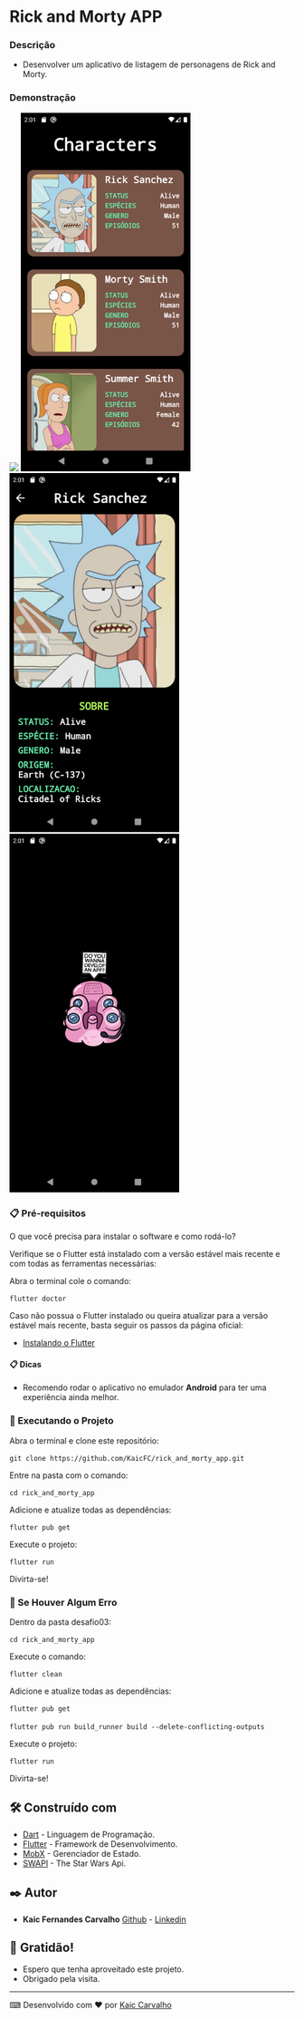 # Rick and Morty APP


### Descrição

- Desenvolver um aplicativo de listagem de personagens de Rick and Morty.

### Demonstração

<img src="/screenshots/rick_and_morty.gif" heigth="400" width="300">
<img src="/screenshots/home.png" heigth="400" width="300">
<img src="/screenshots/details.png" heigth="400" width="300">
<img src="/screenshots/loading.png" heigth="400" width="300">

### 📋 Pré-requisitos

O que você precisa para instalar o software e como rodá-lo?

Verifique se o Flutter está instalado com a versão estável mais recente e com todas as ferramentas necessárias:

Abra o terminal cole o comando:
```
flutter doctor
```

Caso não possua o Flutter instalado ou queira atualizar para a versão estável mais recente, basta seguir os passos da página oficial:

- [Instalando o Flutter](https://docs.flutter.dev/get-started/install)


#### 📋 Dicas
- Recomendo rodar o aplicativo no emulador **Android** para ter uma experiência ainda melhor.


### 🔧 Executando o Projeto

Abra o terminal e clone este repositório:

```
git clone https://github.com/KaicFC/rick_and_morty_app.git
```

Entre na pasta com o comando:

```
cd rick_and_morty_app
```

Adicione e atualize todas as dependências:

```
flutter pub get
```

Execute o projeto:

```
flutter run
```

Divirta-se!


### 🔧 Se Houver Algum Erro

Dentro da pasta desafio03:

```
cd rick_and_morty_app
```

Execute o comando:

```
flutter clean
```

Adicione e atualize todas as dependências:

```
flutter pub get

flutter pub run build_runner build --delete-conflicting-outputs
```

Execute o projeto:

```
flutter run
```

Divirta-se!


## 🛠️ Construído com

* [Dart](https://dart.dev) - Linguagem de Programação.
* [Flutter](https://flutter.dev) - Framework de Desenvolvimento.
* [MobX](https://pub.dev/packages/mobx) - Gerenciador de Estado.
* [SWAPI](https://rickandmortyapi.com/documentation) - The Star Wars Api.


## ✒️ Autor

* **Kaic Fernandes Carvalho**
  [Github](https://github.com/KaicFC) - [Linkedin](https://www.linkedin.com/in/kaic-carvalho/)


## 🎁 Gratidão!

* Espero que tenha aproveitado este projeto.
* Obrigado pela visita.

---
⌨ Desenvolvido com ❤️ por [Kaic Carvalho](https://github.com/KaicFC)
